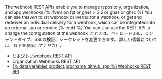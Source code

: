 The webhook REST APIs enable you to manage repository, organization, and app webhooks.{% ifversion fpt or ghes > 3.2 or ghae or ghec %} You can use this API to list webhook deliveries for a webhook, or get and redeliver an individual delivery for a webhook, which can be integrated into an external app or service.{% endif %} You can also use the REST API to change the configuration of the webhook. たとえば、ペイロードURL、コンテントタイプ、SSLの検証、シークレットを変更できます。 詳しい情報については、以下を参照してください。

- [リポジトリwebhook REST API](/rest/reference/repos#webhooks)
- [Organization Webhooks REST API](/rest/reference/orgs#webhooks)
- [{% data variables.product.prodname_github_app %} Webhooks REST API](/rest/reference/apps#webhooks)
